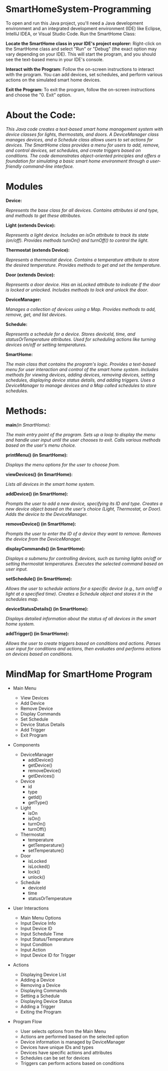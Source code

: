# SmartHomeSystem-Programming
To open and run this Java project, you'll need a Java development environment and an integrated development environment (IDE) like Eclipse, IntelliJ IDEA, or Visual Studio Code. 
Run the SmartHome Class:

**Locate the SmartHome class in your IDE's project explorer:**
Right-click on the SmartHome class and select "Run" or "Debug" (the exact option may vary depending on your IDE).
This will start the program, and you should see the text-based menu in your IDE's console.

**Interact with the Program:**
Follow the on-screen instructions to interact with the program. You can add devices, set schedules, and perform various actions on the simulated smart home devices.

**Exit the Program:**
To exit the program, follow the on-screen instructions and choose the "0. Exit" option.

# About the Code:

_This Java code creates a text-based smart home management system with device classes for lights, thermostats, and doors. A DeviceManager class manages devices, and a Schedule class allows users to set actions for devices. The SmartHome class provides a menu for users to add, remove, and control devices, set schedules, and create triggers based on conditions. The code demonstrates object-oriented principles and offers a foundation for simulating a basic smart home environment through a user-friendly command-line interface._

# Modules


**Device:**

_Represents the base class for all devices.
Contains attributes id and type, and methods to get these attributes._

**Light (extends Device):**

_Represents a light device.
Includes an isOn attribute to track its state (on/off).
Provides methods turnOn() and turnOff() to control the light._

**Thermostat (extends Device):**

_Represents a thermostat device.
Contains a temperature attribute to store the desired temperature.
Provides methods to get and set the temperature._

**Door (extends Device):**

_Represents a door device.
Has an isLocked attribute to indicate if the door is locked or unlocked.
Includes methods to lock and unlock the door_.

**DeviceManager:**

_Manages a collection of devices using a Map.
Provides methods to add, remove, get, and list devices_.

**Schedule:**

_Represents a schedule for a device.
Stores deviceId, time, and statusOrTemperature attributes.
Used for scheduling actions like turning devices on/off or setting temperatures._

**SmartHome:**

_The main class that contains the program's logic.
Provides a text-based menu for user interaction and control of the smart home system.
Includes methods for viewing devices, adding devices, removing devices, setting schedules, displaying device status details, and adding triggers.
Uses a DeviceManager to manage devices and a Map called schedules to store schedules._

# Methods:

**main**_(in SmartHome):_

_The main entry point of the program.
Sets up a loop to display the menu and handle user input until the user chooses to exit.
Calls various methods based on the user's menu choice._

**printMenu() (in SmartHome):**

_Displays the menu options for the user to choose from._

**viewDevices() (in SmartHome):**

_Lists all devices in the smart home system._

**addDevice() (in SmartHome):**

_Prompts the user to add a new device, specifying its ID and type.
Creates a new device object based on the user's choice (Light, Thermostat, or Door).
Adds the device to the DeviceManager._

**removeDevice() (in SmartHome):**

_Prompts the user to enter the ID of a device they want to remove.
Removes the device from the DeviceManager._

**displayCommands() (in SmartHome):**

_Displays a submenu for controlling devices, such as turning lights on/off or setting thermostat temperatures.
Executes the selected command based on user input._

**setSchedule() (in SmartHome):**

_Allows the user to schedule actions for a specific device (e.g., turn on/off a light at a specified time).
Creates a Schedule object and stores it in the schedules map._

**deviceStatusDetails() (in SmartHome):**

_Displays detailed information about the status of all devices in the smart home system._

**addTrigger() (in SmartHome):**

_Allows the user to create triggers based on conditions and actions.
Parses user input for conditions and actions, then evaluates and performs actions on devices based on conditions._

# MindMap for SmartHome Program

- Main Menu
  - View Devices
  - Add Device
  - Remove Device
  - Display Commands
  - Set Schedule
  - Device Status Details
  - Add Trigger
  - Exit Program

- Components
  - DeviceManager
    - addDevice()
    - getDevice()
    - removeDevice()
    - getDevices()
  - Device
    - id
    - type
    - getId()
    - getType()
  - Light
    - isOn
    - isOn()
    - turnOn()
    - turnOff()
  - Thermostat
    - temperature
    - getTemperature()
    - setTemperature()
  - Door
    - isLocked
    - isLocked()
    - lock()
    - unlock()
  - Schedule
    - deviceId
    - time
    - statusOrTemperature

- User Interactions
  - Main Menu Options
  - Input Device Info
  - Input Device ID
  - Input Schedule Time
  - Input Status/Temperature
  - Input Condition
  - Input Action
  - Input Device ID for Trigger

- Actions
  - Displaying Device List
  - Adding a Device
  - Removing a Device
  - Displaying Commands
  - Setting a Schedule
  - Displaying Device Status
  - Adding a Trigger
  - Exiting the Program

- Program Flow
  - User selects options from the Main Menu
  - Actions are performed based on the selected option
  - Device information is managed by DeviceManager
  - Devices have unique IDs and types
  - Devices have specific actions and attributes
  - Schedules can be set for devices
  - Triggers can perform actions based on conditions
